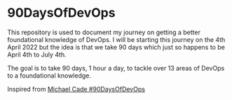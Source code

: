 # 90DaysOfDevOps

This repository is used to document my journey on getting a better foundational knowledge of DevOps. I will be starting this journey on the 4th April 2022 but the idea is that we take 90 days which just so happens to be April 4th to July 4th.

The goal is to take 90 days, 1 hour a day, to tackle over 13 areas of DevOps to a foundational knowledge.

Inspired from [Michael Cade #90DaysOfDevOps](https://github.com/MichaelCade/90DaysOfDevOps)
